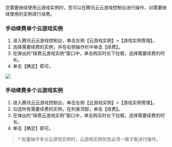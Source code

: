 您需要继续使用云游戏实例时，您可以在腾讯云云游戏控制台进行操作，对需要继续使用的实例进行续费。

### 手动续费单个云游戏实例
1. 进入腾讯云云游戏控制台，单击左侧【云游戏实例】>【游戏实例管理】。
2. 选择需要续费的实例，并在右侧操作栏中单击【续费】。
3. 在弹出的“续费云游戏实例”窗口中，单击购买时长下拉框，选择需要续费的时长。
4. 单击【确定】即可。

![](https://main.qcloudimg.com/raw/e87e61d783b5327f898332453f5768f5.png)

### 手动续费多个云游戏实例
1. 进入腾讯云云游戏控制台，单击左侧【云游戏实例】>【游戏实例管理】。
2. 勾选所有需要续费的实例，在列表顶部，单击【续费】。
3. 在弹出的“续费云游戏实例”窗口中，单击购买时长下拉框，选择需要续费的时长。
4. 单击【确定】即可。

>? 批量操作多台云游戏实例时，云游戏实例状态必须一致才能进行操作。
 
